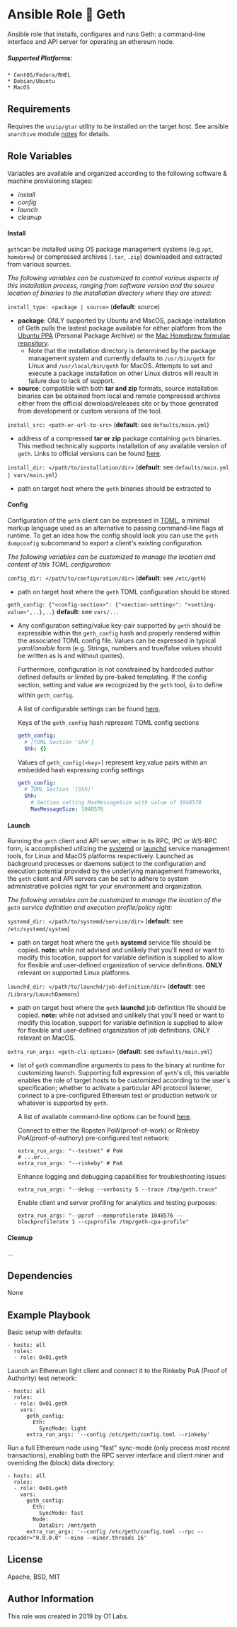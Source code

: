 Ansible Role :link: Geth
=========

Ansible role that installs, configures and runs Geth: a command-line interface and API server for operating an ethereum node.

##### Supported Platforms:
```
* CentOS/Fedora/RHEL
* Debian/Ubuntu
* MacOS
```

Requirements
------------

Requires the `unzip/gtar` utility to be installed on the target host. See ansible `unarchive` module [notes](https://docs.ansible.com/ansible/latest/modules/unarchive_module.html#notes) for details.

Role Variables
--------------
Variables are available and organized according to the following software & machine provisioning stages:
* _install_
* _config_
* _launch_
* _cleanup_

#### Install

`geth`can be installed using OS package management systems (e.g `apt`, `homebrew`) or compressed archives (`.tar`, `.zip`) downloaded and extracted from various sources.

_The following variables can be customized to control various aspects of this installation process, ranging from software version and the source location of binaries to the installation directory where they are stored:_

`install_type: <package | source>` (**default**: source)
- **package**: ONLY supported by Ubuntu and MacOS, package installation of Geth pulls the lastest package available for either platform from the [Ubuntu PPA](https://launchpad.net/~ethereum/+archive/ubuntu/ethereum/+packages) (Personal Package Archive) or the [Mac Homebrew formulae repository](https://formulae.brew.sh/formula/ethereum).
  - Note that the installation directory is determined by the package management system and currently defaults to `/usr/bin/geth` for Linux and `/usr/local/bin/geth` for MacOS. Attempts to set and execute a package installation on other Linux distros will result in failure due to lack of support.
- **source**: compatible with both **tar and zip** formats, source installation binaries can be obtained from local and remote compressed archives either from the official download/releases site or by those generated from development or custom versions of the tool.

`install_src: <path-or-url-to-src>` (**default**: see `defaults/main.yml`)
- address of a compressed **tar or zip** package containing `geth` binaries. This method technically supports installation of any available version of `geth`. Links to official versions can be found [here](https://geth.ethereum.org/downloads/).

`install_dir: </path/to/installation/dir>` (**default**: see `defaults/main.yml | vars/main.yml`)
- path on target host where the `geth` binaries should be extracted to

#### Config

Configuration of the `geth` client can be expressed in [TOML](https://github.com/toml-lang/toml), a minimal markup language used as an alternative to passing command-line flags at runtime. To get an idea how the config should look you can use the `geth dumpconfig` subcommand to export a client's existing configuration.

_The following variables can be customized to manage the location and content of this TOML configuration:_

`config_dir: </path/to/configuration/dir>` (**default**: see `/etc/geth`)
- path on target host where the `geth` TOML configuration should be stored

`geth_config: {"<config-section>": {"<section-setting>": "<setting-value>",..},..}` **default**: see `vars/...`

* Any configuration setting/value key-pair supported by `geth` should be expressible within the `geth_config` hash and properly rendered within the associated TOML config file. Values can be expressed in typical _yaml/ansible_ form (e.g. Strings, numbers and true/false values should be written as is and without quotes).

  Furthermore, configuration is not constrained by hardcoded author defined defaults or limited by pre-baked templating. If the config section, setting and value are recognized by the `geth` tool, :thumbsup: to define within `geth_config`.
  
  A list of configurable settings can be found [here](https://gist.github.com/0x0I/5887dae3cdf4620ca670e3b194d82cba).
  
  Keys of the `geth_config` hash represent TOML config sections
  ```yaml
  geth_config:
    # [TOML Section 'Shh']
    Shh: {}
  ```
  
  Values of `geth_config[<key>]` represent key,value pairs within an embedded hash expressing config settings
  ```yaml
  geth_config:
    # TOML Section '[Shh]'
    Shh:
      # Section setting MaxMessageSize with value of 1048576
      MaxMessageSize: 1048576
  ```

#### Launch

Running the `geth` client and API server, either in its RPC, IPC or WS-RPC form, is accomplished utilizing the [systemd](https://www.freedesktop.org/wiki/Software/systemd/) or [launchd](https://www.launchd.info/) service management tools, for Linux and MacOS platforms respectively. Launched as background processes or daemons subject to the configuration and execution potential provided by the underlying management frameworks, the `geth` client and API servers can be set to adhere to system administrative policies right for your environment and organization.

_The following variables can be customized to manage the location of the `geth` service definition and execution profile/policy right:_

`systemd_dir: </path/to/systemd/service/dir>` (**default**: see `/etc/systemd/system`)
- path on target host where the `geth` **systemd** service file should be copied. **note:** while not advised and unlikely that you'll need or want to modify this location, support for variable definition is supplied to allow for flexible and user-defined organization of service definitions. __ONLY__ relevant on supported Linux platforms.

`launchd_dir: </path/to/launchd/job-definition/dir>` (**default**: see `/Library/LaunchDaemons`)
- path on target host where the `geth` **launchd** job definition file should be copied. **note:** while not advised and unlikely that you'll need or want to modify this location, support for variable definition is supplied to allow for flexible and user-defined organization of job definitions. ONLY relevant on MacOS.

`extra_run_args: <geth-cli-options>` (**default**: see `defaults/main.yml`)
- list of `geth` commandline arguments to pass to the binary at runtime for customizing launch. Supporting full expression of `geth`'s cli, this variable enables the role of target hosts to be customized according to the user's specification; whether to activate a particular API protocol listener, connect to a pre-configured Ethereum test or production network or whatever is supported by `geth`.

  A list of available command-line options can be found [here](https://gist.github.com/0x0I/a06e231d4fd0509ddf3a44f8499a2941).
  
  Connect to either the Ropsten PoW(proof-of-work) or Rinkeby PoA(proof-of-authory) pre-configured test network:
  ```
  extra_run_args: "--testnet" # PoW
  # ...or...
  extra_run_args: "--rinkeby" # PoA
  ```
  
  Enhance logging and debugging capabilities for troubleshooting issues:
  ```
  extra_run_args: "--debug --verbosity 5 --trace /tmp/geth.trace"
  ```
  
  Enable client and server profiling for analytics and testing purposes:
  ```
  extra_run_args: "--pprof --memprofilerate 1048576 --blockprofilerate 1 --cpuprofile /tmp/geth-cpu-profile"
  ```

#### Cleanup

...

Dependencies
------------

None

Example Playbook
----------------
Basic setup with defaults:
```
- hosts: all
  roles:
  - role: 0xO1.geth
```

Launch an Ethereum light client and connect it to the Rinkeby PoA (Proof of Authority) test network:
```
- hosts: all
  roles:
  - role: 0xO1.geth
    vars:
      geth_config:
        Eth:
          SyncMode: light
      extra_run_args: '--config /etc/geth/config.toml --rinkeby'
```

Run a full Ethereum node using "fast" sync-mode (only process most recent transactions), enabling both the RPC server interface and client miner and overriding the (block) data directory:
```
- hosts: all
  roles:
  - role: 0xO1.geth
    vars:
      geth_config:
        Eth:
          SyncMode: fast
        Node:
          DataDir: /mnt/geth
      extra_run_args: '--config /etc/geth/config.toml --rpc --rpcaddr="0.0.0.0" --mine --miner.threads 16'
```

License
-------

Apache, BSD, MIT

Author Information
------------------

This role was created in 2019 by O1 Labs.
